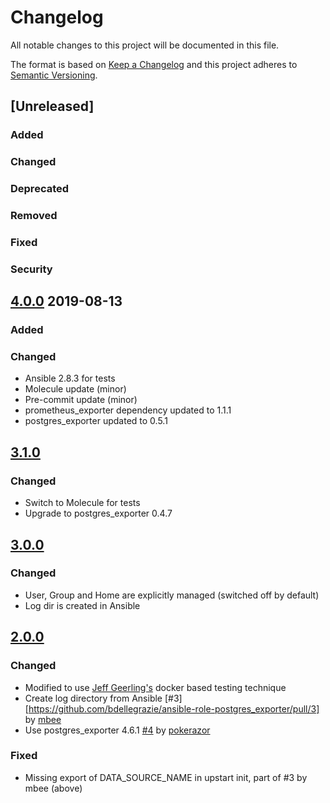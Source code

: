 # Changelog
All notable changes to this project will be documented in this file.

The format is based on [Keep a Changelog](http://keepachangelog.com/en/1.0.0/)
and this project adheres to [Semantic Versioning](http://semver.org/spec/v2.0.0.html).

## [Unreleased]
### Added
### Changed
### Deprecated
### Removed
### Fixed
### Security

## [4.0.0] 2019-08-13
### Added
### Changed
- Ansible 2.8.3 for tests
- Molecule update (minor)
- Pre-commit update (minor)
- prometheus\_exporter dependency updated to 1.1.1
- postgres\_exporter updated to 0.5.1

## [3.1.0]
### Changed
- Switch to Molecule for tests
- Upgrade to postgres\_exporter 0.4.7

## [3.0.0]
### Changed
- User, Group and Home are explicitly managed (switched off by default)
- Log dir is created in Ansible

## [2.0.0]
### Changed
- Modified to use [Jeff Geerling's](https://github.com/geerlingguy/) docker based testing technique
- Create log directory from Ansible [#3][https://github.com/bdellegrazie/ansible-role-postgres_exporter/pull/3] by [mbee](https://github.com/mbee)
- Use postgres\_exporter 4.6.1 [#4](https://github.com/bdellegrazie/ansible-role-postgres_exporter/pull/4) by [pokerazor](https://github.com/pokerazor)
### Fixed
- Missing export of DATA\_SOURCE\_NAME in upstart init, part of #3 by mbee (above)

[Unrleased]: https://github.com/bdellegrazie/ansible-role-postgresql_exporter/compare/v3.1.0...HEAD
[4.0.0]: https://github.com/bdellegrazie/ansible-role-postgresql_exporter/compare/v3.1.0...v4.0.0
[3.1.0]: https://github.com/bdellegrazie/ansible-role-postgresql_exporter/compare/v3.0.0...v3.1.0
[3.0.0]: https://github.com/bdellegrazie/ansible-role-postgresql_exporter/compare/v2.0.0...v3.0.0
[2.0.0]: https://github.com/bdellegrazie/ansible-role-postgresql_exporter/compare/v1.0.3...v2.0.0
[1.0.3]: https://github.com/bdellegrazie/ansible-role-postgresql_exporter/compare/v1.0.2...v1.0.2
[1.0.2]: https://github.com/bdellegrazie/ansible-role-postgresql_exporter/compare/v1.0.1...v1.0.2
[1.0.1]: https://github.com/bdellegrazie/ansible-role-postgresql_exporter/compare/v1.0.0...v1.0.1
